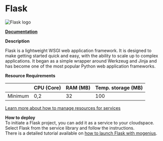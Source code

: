 ﻿# Flask

![Flask logo](https://api.mogenius.com/file/id/e9dbe5e3-ee43-4682-8da1-250e17f4f509)

**[Documentation](https://flask.palletsprojects.com/)**  

**Description**

Flask is a lightweight WSGI web application framework. It is designed to make getting started quick and easy, with the ability to scale up to complex applications. It began as a simple wrapper around Werkzeug and Jinja and has become one of the most popular Python web application frameworks.

**Resource Requirements**

||CPU (Core)|RAM (MB)  |Temp. storage (MB)|
|--|--|--|--|
| Minimum | 0,2 |32| 100 |

[Learn more about how to manage resources for services](./../cloud-management/resource-management.md)

**How to deploy**  
To initiate a Flask project, you can add it as a service to your cloudspace. Select Flask from the service library and follow the instructions.  
There is a detailed tutorial available on [how to launch Flask with mogenius](./../tutorials/how-to-deploy-python-fastapi-in-the-cloud.md).

